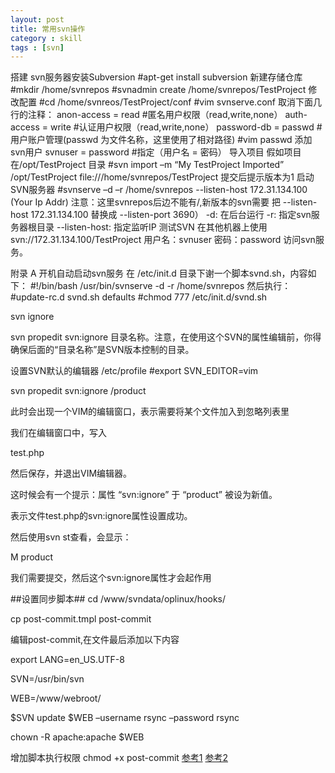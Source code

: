 ```yaml
---
layout: post
title: 常用svn操作
category : skill
tags : [svn]
---
```

搭建 svn服务器安装Subversion 
#apt-get install subversion 
新建存储仓库 
#mkdir /home/svnrepos 
#svnadmin create /home/svnrepos/TestProject 
修改配置 
#cd /home/svnreos/TestProject/conf 
#vim  svnserve.conf 
取消下面几行的注释： 
anon-access = read            #匿名用户权限（read,write,none） 
auth-access = write                                      #认证用户权限（read,write,none） 
password-db = passwd                      #用户账户管理(passwd 为文件名称，这里使用了相对路径) 
#vim passwd 
添加svn用户 
svnuser = password                                     #指定（用户名 = 密码） 
导入项目 
假如项目在/opt/TestProject 目录 
#svn import –m “My TestProject Imported” /opt/TestProject  file:///home/svnrepos/TestProject 
提交后提示版本为1 
启动SVN服务器 
#svnserve –d –r /home/svnrepos --listen-host 172.31.134.100 (Your Ip Addr) 
注意：这里svnrepos后边不能有/,新版本的svn需要 把 --listen-host 172.31.134.100 替换成 --listen-port 3690） 
-d: 在后台运行 
-r: 指定svn服务器根目录 
--listen-host: 指定监听IP 
测试SVN 
在其他机器上使用 svn://172.31.134.100/TestProject 
用户名：svnuser  密码：password 
访问svn服务。 

附录 A 开机自动启动svn服务 
在 /etc/init.d 目录下谢一个脚本svnd.sh，内容如下： 
#!/bin/bash 
/usr/bin/svnserve -d -r /home/svnrepos 
然后执行： 
#update-rc.d svnd.sh defaults 
#chmod 777 /etc/init.d/svnd.sh 


svn ignore

svn propedit svn:ignore 目录名称。注意，在使用这个SVN的属性编辑前，你得确保后面的“目录名称”是SVN版本控制的目录。

设置SVN默认的编辑器 /etc/profile
#export SVN_EDITOR=vim

svn propedit svn:ignore /product

此时会出现一个VIM的编辑窗口，表示需要将某个文件加入到忽略列表里

我们在编辑窗口中，写入

test.php

然后保存，并退出VIM编辑器。

这时候会有一个提示：属性 “svn:ignore” 于 “product” 被设为新值。

表示文件test.php的svn:ignore属性设置成功。

然后使用svn st查看，会显示：

M        product

我们需要提交，然后这个svn:ignore属性才会起作用

##设置同步脚本##
cd /www/svndata/oplinux/hooks/

cp post-commit.tmpl post-commit

编辑post-commit,在文件最后添加以下内容

export LANG=en_US.UTF-8

SVN=/usr/bin/svn

WEB=/www/webroot/

$SVN update $WEB –username rsync –password rsync

chown -R apache:apache $WEB

增加脚本执行权限
chmod +x post-commit
[参考1](http://oplinux.com/app/svn/linux-yum-install-svn.html)
[参考2](http://hi.baidu.com/phplinuxmysql/item/5146931478630e0a8ebde41b)

